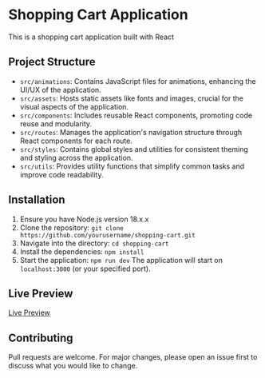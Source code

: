# Shopping Cart Application

This is a shopping cart application built with React

## Project Structure

- `src/animations`: Contains JavaScript files for animations, enhancing the UI/UX of the application.
- `src/assets`: Hosts static assets like fonts and images, crucial for the visual aspects of the application.
- `src/components`: Includes reusable React components, promoting code reuse and modularity.
- `src/routes`: Manages the application's navigation structure through React components for each route.
- `src/styles`: Contains global styles and utilities for consistent theming and styling across the application.
- `src/utils`: Provides utility functions that simplify common tasks and improve code readability.

## Installation

1. Ensure you have Node.js version 18.x.x
2. Clone the repository: `git clone https://github.com/yourusername/shopping-cart.git`
3. Navigate into the directory: `cd shopping-cart`
4. Install the dependencies: `npm install`
5. Start the application: `npm run dev`
The application will start on `localhost:3000` (or your specified port).

## Live Preview
[Live Preview](https://shopping-cart-peach-one.vercel.app/shop)

## Contributing

Pull requests are welcome. For major changes, please open an issue first to discuss what you would like to change.


